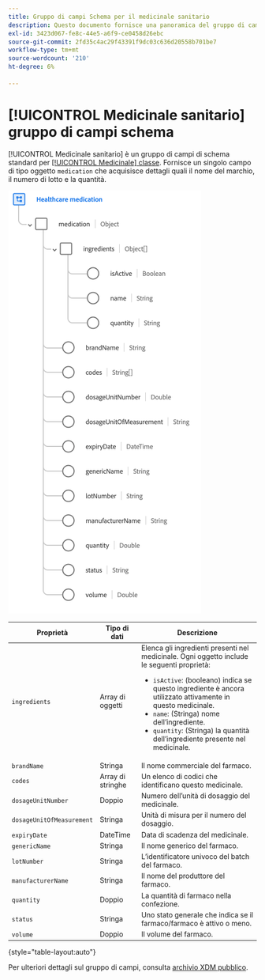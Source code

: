 ```yaml
---
title: Gruppo di campi Schema per il medicinale sanitario
description: Questo documento fornisce una panoramica del gruppo di campi Schema del farmaco sanitario.
exl-id: 3423d067-fe8c-44e5-a6f9-ce0458d26ebc
source-git-commit: 2fd35c4ac29f43391f9dc03c636d20558b701be7
workflow-type: tm+mt
source-wordcount: '210'
ht-degree: 6%

---
```


# [!UICONTROL Medicinale sanitario] gruppo di campi schema

[!UICONTROL Medicinale sanitario] è un gruppo di campi di schema standard per [[!UICONTROL Medicinale] classe](../../classes/medication.md). Fornisce un singolo campo di tipo oggetto `medication` che acquisisce dettagli quali il nome del marchio, il numero di lotto e la quantità.

![](../../images/field-groups/healthcare-medication.png)

| Proprietà | Tipo di dati | Descrizione |
| --- | --- | --- |
| `ingredients` | Array di oggetti | Elenca gli ingredienti presenti nel medicinale. Ogni oggetto include le seguenti proprietà: <ul><li>`isActive`: (booleano) indica se questo ingrediente è ancora utilizzato attivamente in questo medicinale.</li><li>`name`: (Stringa) nome dell’ingrediente.</li><li>`quantity`: (Stringa) la quantità dell’ingrediente presente nel medicinale.</li></ul> |
| `brandName` | Stringa | Il nome commerciale del farmaco. |
| `codes` | Array di stringhe | Un elenco di codici che identificano questo medicinale. |
| `dosageUnitNumber` | Doppio | Numero dell’unità di dosaggio del medicinale. |
| `dosageUnitOfMeasurement` | Stringa | Unità di misura per il numero del dosaggio. |
| `expiryDate` | DateTime | Data di scadenza del medicinale. |
| `genericName` | Stringa | Il nome generico del farmaco. |
| `lotNumber` | Stringa | L’identificatore univoco del batch del farmaco. |
| `manufacturerName` | Stringa | Il nome del produttore del farmaco. |
| `quantity` | Doppio | La quantità di farmaco nella confezione. |
| `status` | Stringa | Uno stato generale che indica se il farmaco/farmaco è attivo o meno. |
| `volume` | Doppio | Il volume del farmaco. |

{style="table-layout:auto"}

Per ulteriori dettagli sul gruppo di campi, consulta [archivio XDM pubblico](https://github.com/adobe/xdm/blob/master/components/fieldgroups/medication/healthcare-medication.schema.json).
